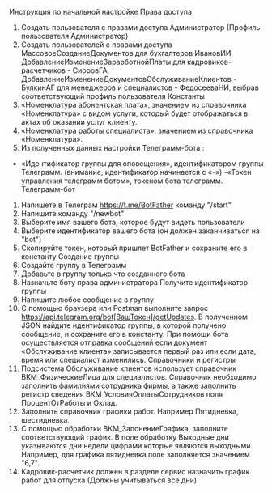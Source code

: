 Инструкция по начальной настройке 
Права доступа
1.	Создать пользователя с правами доступа Администратор (Профиль пользователя Администратор)
2.	Создать пользователей с правами доступа МассовоеСозданиеДокументов для бухгалтеров ИвановИИ, ДобавлениеИзменениеЗарарботнойПлаты для кадровиков-расчетчиков - СиоровГА, ДобавлениеИзменениеДокументовОбслуживаниеКлиентов - БулкинАГ для менеджеров и специалистов - ФедосееваНИ, выбрав соответствующий профиль пользователя
Константы
1.	«Номенклатура абонентская плата», значением из справочника «Номенклатура» с видом услуги, который будет отображаться в актах об оказании услуг клиенту.
2.	«Номенклатура работы специалиста», значением из справочника «Номенклатура».
3.	Из полученных данных настройки Телеграмм-бота :
- «Идентификатор группы для оповещения», идентификатором группы Телеграмм. (внимание, идентификатор начинается с «-»)
-«Токен управления телеграмм ботом», токеном бота телеграмм.
Телеграмм-бот
1.	Напишете в Телеграм https://t.me/BotFather команду "/start"
2.	Напишите команду "/newbot"
3.	Выберите имя вашего бота, которое будут видеть пользователи
4.	Выберите идентификатор вашего бота (он должен заканчиваться на "bot")
5.	Скопируйте токен, который пришлет BotFather и сохраните его в константу Создание группы
6.	Создайте группу в Телеграмм
7.	Добавьте в группу только что созданного бота
8.	Назначьте боту права администратора Получите идентификатор группы
9.	Напишите любое сообщение в группу
10.	С помощью браузера или Postman выполните запрос https://api.telegram.org/bot[ВашТокен]/getUpdates. В полученном JSON найдите идентификатор группы, в которой получено сообщение, и сохраните его в константу. При помощи бота осуществляется отправка сообщений если документ «Обслуживание клиента» записывается первый раз или если дата, время или специалист изменились.
Справочники и регистры
1.	Подсистема Обслуживание клиентов использует справочник BKM_ФизическиеЛица для специалистов. Справочник необходимо заполнить фамилиями сотрудника фирмы, а также заполнить регистр сведения ВКМ_УсловияОплатыСотрудников поля ПроцентОтРаботы и Оклад.
2.	Заполнить справочник графики работ. Например Пятидневка, шестидневка.
3.	С помощью обработки ВКМ_ЗапонениеГрафика, заполните соответствующий график. В поле обработку Выходные дни указываются дни недели цифрами которые являются выходными. Например, для графика пятидневка поле заполняется значением "6,7".
4.	Кадровик-расчетчик должен в разделе сервис назначить график работ для отпуска (Должны учитываться все дни)
